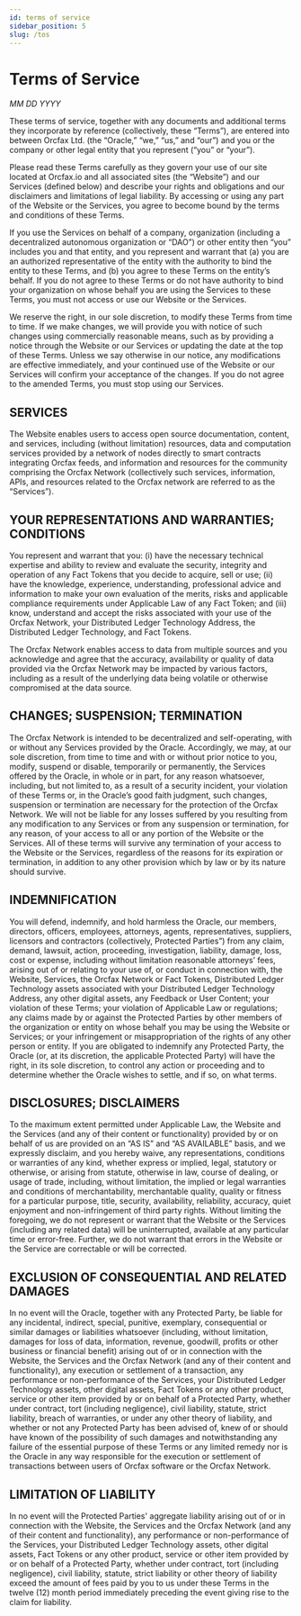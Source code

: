 ```yaml
---
id: terms of service
sidebar_position: 5
slug: /tos
---
```


# Terms of Service

<!-- markdownlint-disable MD036 -->
<!-- To be linked to from `"tos":` -->

*MM DD YYYY*

<!-- markdownlint-restore -->

These terms of service, together with any documents and additional terms they
incorporate by reference (collectively, these “Terms”), are entered into between
Orcfax Ltd. (the “Oracle,” “we,” “us,” and “our”) and you or the company or
other legal entity that you represent (“you” or “your”).

Please read these Terms carefully as they govern your use of our site located at
Orcfax.io and all associated sites (the “Website”) and our Services
(defined below) and describe your rights and obligations and our disclaimers and
limitations of legal liability. By accessing or using any part of the Website or
the Services, you agree to become bound by the terms and conditions of these
Terms.

If you use the Services on behalf of a company, organization (including a
decentralized autonomous organization or “DAO”) or other entity then “you”
includes you and that entity, and you represent and warrant that (a) you are an
authorized representative of the entity with the authority to bind the entity to
these Terms, and (b) you agree to these Terms on the entity’s behalf. If you do
not agree to these Terms or do not have authority to bind your organization on
whose behalf you are using the Services to these Terms, you must not access or
use our Website or the Services.

We reserve the right, in our sole discretion, to modify these Terms from time to
time. If we make changes, we will provide you with notice of such changes using
commercially reasonable means, such as by providing a notice through the Website
or our Services or updating the date at the top of these Terms. Unless we say
otherwise in our notice, any modifications are effective immediately, and your
continued use of the Website or our Services will confirm your acceptance of the
changes. If you do not agree to the amended Terms, you must stop using our
Services.

## SERVICES

The Website enables users to access open source documentation, content, and
services, including (without limitation) resources, data and computation
services provided by a network of nodes directly to smart contracts integrating
Orcfax feeds, and information and resources for the community comprising the
Orcfax Network (collectively such services, information, APIs, and resources
related to the Orcfax network are referred to as the “Services”).

## YOUR REPRESENTATIONS AND WARRANTIES; CONDITIONS

You represent and warrant that you: (i) have the necessary technical expertise
and ability to review and evaluate the security, integrity and operation of any
Fact Tokens that you decide to acquire, sell or use; (ii) have the knowledge,
experience, understanding, professional advice and information to make your own
evaluation of the merits, risks and applicable compliance requirements under
Applicable Law of any Fact Token; and (iii) know, understand and accept the
risks associated with your use of the Orcfax Network, your Distributed Ledger
Technology Address, the Distributed Ledger Technology, and Fact Tokens.

The Orcfax Network enables access to data from multiple sources and you
acknowledge and agree that the accuracy, availability or quality of data
provided via the Orcfax Network may be impacted by various factors, including as
a result of the underlying data being volatile or otherwise compromised at the
data source.

## CHANGES; SUSPENSION; TERMINATION

The Orcfax Network is intended to be decentralized and self-operating, with or
without any Services provided by the Oracle. Accordingly, we may, at our sole
discretion, from time to time and with or without prior notice to you, modify,
suspend or disable, temporarily or permanently, the Services offered by the
Oracle, in whole or in part, for any reason whatsoever, including, but not
limited to, as a result of a security incident, your violation of these Terms
or, in the Oracle’s good faith judgment, such changes, suspension or termination
are necessary for the protection of the Orcfax Network. We will not be liable
for any losses suffered by you resulting from any modification to any Services
or from any suspension or termination, for any reason, of your access to all or
any portion of the Website or the Services. All of these terms will survive any
termination of your access to the Website or the Services, regardless of the
reasons for its expiration or termination, in addition to any other provision
which by law or by its nature should survive.

## INDEMNIFICATION

You will defend, indemnify, and hold harmless the Oracle, our members,
directors, officers, employees, attorneys, agents, representatives, suppliers,
licensors and contractors (collectively, Protected Parties”) from any claim,
demand, lawsuit, action, proceeding, investigation, liability, damage, loss,
cost or expense, including without limitation reasonable attorneys’ fees,
arising out of or relating to your use of, or conduct in connection with, the
Website, Services, the Orcfax Network or Fact Tokens, Distributed Ledger
Technology assets associated with your Distributed Ledger Technology Address,
any other digital assets, any Feedback or User Content; your violation of these
Terms; your violation of Applicable Law or regulations; any claims made by or
against the Protected Parties by other members of the organization or entity on
whose behalf you may be using the Website or Services; or your infringement or
misappropriation of the rights of any other person or entity. If you are
obligated to indemnify any Protected Party, the Oracle (or, at its discretion,
the applicable Protected Party) will have the right, in its sole discretion, to
control any action or proceeding and to determine whether the Oracle wishes to
settle, and if so, on what terms.

## DISCLOSURES; DISCLAIMERS

To the maximum extent permitted under Applicable Law, the Website and the
Services (and any of their content or functionality) provided by or on behalf of
us are provided on an “AS IS” and “AS AVAILABLE” basis, and we expressly
disclaim, and you hereby waive, any representations, conditions or warranties of
any kind, whether express or implied, legal, statutory or otherwise, or arising
from statute, otherwise in law, course of dealing, or usage of trade, including,
without limitation, the implied or legal warranties and conditions of
merchantability, merchantable quality, quality or fitness for a particular
purpose, title, security, availability, reliability, accuracy, quiet enjoyment
and non-infringement of third party rights. Without limiting the foregoing, we
do not represent or warrant that the Website or the Services
(including any related data) will be uninterrupted, available at any particular
time or error-free. Further, we do not warrant that errors in the Website or the
Service are correctable or will be corrected.

## EXCLUSION OF CONSEQUENTIAL AND RELATED DAMAGES

In no event will the Oracle, together with any Protected Party, be liable for
any incidental, indirect, special, punitive, exemplary, consequential or similar
damages or liabilities whatsoever (including, without limitation, damages for
loss of data, information, revenue, goodwill, profits or other business or
financial benefit) arising out of or in connection with the Website, the
Services and the Orcfax Network (and any of their content and functionality),
any execution or settlement of a transaction, any performance or non-performance
of the Services, your Distributed Ledger Technology assets, other digital
assets, Fact Tokens or any other product, service or other item provided by or
on behalf of a Protected Party, whether under contract, tort
(including negligence), civil liability, statute, strict liability, breach of
warranties, or under any other theory of liability, and whether or not any
Protected Party has been advised of, knew of or should have known of the
possibility of such damages and notwithstanding any failure of the essential
purpose of these Terms or any limited remedy nor is the Oracle in any way
responsible for the execution or settlement of transactions between users of
Orcfax software or the Orcfax Network.

## LIMITATION OF LIABILITY

In no event will the Protected Parties' aggregate liability arising out of or in
connection with the Website, the Services and the Orcfax Network
(and any of their content and functionality), any performance or non-performance
of the Services, your Distributed Ledger Technology assets, other
digital assets, Fact Tokens or any other product, service or other item provided
by or on behalf of a Protected Party, whether under contract, tort
(including negligence), civil liability, statute, strict liability or other
theory of liability exceed the amount of fees paid by you to us under these
Terms in the twelve (12) month period immediately preceding the event giving
rise to the claim for liability.
